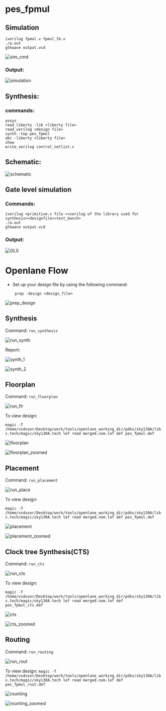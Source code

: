 # pes_fpmul


## Simulation
```bash=
iverilog fpmul.v fpmul_tb.v
./a.out
gtkwave output.vcd
```
![sim_cmd](https://github.com/GauthamMulay/pes_fpmul/assets/113660503/b6ae81cb-906a-4991-9afa-d66ef33ee7f9)


### Output:
![simulation](https://github.com/GauthamMulay/pes_fpmul/assets/113660503/bf8d12e1-fe0e-46da-b139-dca7a85561db)


## Synthesis:
### commands:
```bash=
yosys
read_liberty -lib <liberty file>
read_verilog <design file>
synth -top pes_fpmul
abc -liberty <liberty file>
show
write_verilog control_netlist.v
```
## Schematic:

![schematic](https://github.com/GauthamMulay/pes_fpmul/assets/113660503/10fb8ec7-d7eb-4ed4-984e-c7a45eedf06d)

## Gate level simulation
### Commands:
```bash=
iverilog <primitive.v file ><verilog of the library used for synthesis><designfile><test_bench>
./a.out
gtkwave output.vcd
```
### Output:

![GLS](https://github.com/GauthamMulay/pes_fpmul/assets/113660503/923cc53e-1ade-4e03-a2cc-00fa63d51e90)

# Openlane Flow
* Set up your design file by using the following command:
  
   ``` prep -design <design_file>```

![prep_design](https://github.com/GauthamMulay/pes_fpmul/assets/113660503/5f63fcc7-108e-44b6-b287-62c691564224)


## Synthesis
Command: ```run_synthesis```

![run_synth](https://github.com/GauthamMulay/pes_fpmul/assets/113660503/0e0a2d67-6d16-48b8-ab92-801943a9a3a7)

Report:

![synth_1](https://github.com/GauthamMulay/pes_fpmul/assets/113660503/3cec6b16-d601-44e4-b7ac-13f78c9a3d6b)

![synth_2](https://github.com/GauthamMulay/pes_fpmul/assets/113660503/bbb9c7e7-c58f-41dd-8fba-b14ee26bdec4)

## Floorplan
Command: ```run_floorplan```

![run_flr](https://github.com/GauthamMulay/pes_fpmul/assets/113660503/9486a949-bdfb-4ccd-8f31-4ed567cf58a2)


To view design:

```magic -T /home/vsduser/Desktop/work/tools/openlane_working_dir/pdks/sky130A/libs.tech/magic/sky130A.tech lef read merged.nom.lef def pes_fpmul.def```

![floorplan](https://github.com/GauthamMulay/pes_fpmul/assets/113660503/47c9ba18-18d5-40ba-8840-cde4c0b2c045)

![floorplan_zoomed](https://github.com/GauthamMulay/pes_fpmul/assets/113660503/18521c59-9f1b-4678-9b7b-b5f8c907df60)





## Placement
Command: ```run_placement```

![run_place](https://github.com/GauthamMulay/pes_fpmul/assets/113660503/bec4dae0-99e2-477e-83c2-655111a920bd)

To view design:

```magic -T /home/vsduser/Desktop/work/tools/openlane_working_dir/pdks/sky130A/libs.tech/magic/sky130A.tech lef read merged.nom.lef def pes_fpmul.def```


![placement](https://github.com/GauthamMulay/pes_fpmul/assets/113660503/2eda2374-7199-408e-ae5c-0c0e3ed4cb4c)

![placement_zoomed](https://github.com/GauthamMulay/pes_fpmul/assets/113660503/5beb01d9-d829-42c5-893b-ebb8e678fff3)





## Clock tree Synthesis(CTS)
Command: ```run_cts```

![run_cts](https://github.com/GauthamMulay/pes_fpmul/assets/113660503/94bec581-1394-4d90-9b73-d9882eb4949a)

To view design:

```magic -T /home/vsduser/Desktop/work/tools/openlane_working_dir/pdks/sky130A/libs.tech/magic/sky130A.tech lef read merged.nom.lef def pes_fpmul_cts.def```


![cts](https://github.com/GauthamMulay/pes_fpmul/assets/113660503/343d1ce0-ca8c-4d04-8386-cefbb7c2ba86)

![cts_zoomed](https://github.com/GauthamMulay/pes_fpmul/assets/113660503/2e26ddc4-a12a-4933-887e-c5f0774266bd)


## Routing
Command: ```run_routing```

![run_rout](https://github.com/GauthamMulay/pes_fpmul/assets/113660503/9f3a7b30-a33e-4f25-9086-6cd94715f737)


To view design:
```magic -T /home/vsduser/Desktop/work/tools/openlane_working_dir/pdks/sky130A/libs.tech/magic/sky130A.tech lef read merged.nom.lef def pes_fpmul_rout.def```

![rounting](https://github.com/GauthamMulay/pes_fpmul/assets/113660503/1efe4c5f-a15e-4b98-b90a-b30f211bb2fa)


![rounting_zoomed](https://github.com/GauthamMulay/pes_fpmul/assets/113660503/b93184a8-1bda-4bea-a7b1-709b2a397e90)





